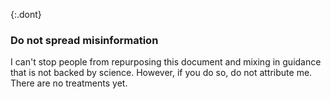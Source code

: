 {:.dont}
### Do not spread misinformation

I can't stop people from repurposing this document and mixing in guidance that is not backed by science. However, if you do so, do not attribute me. There are no treatments yet.
